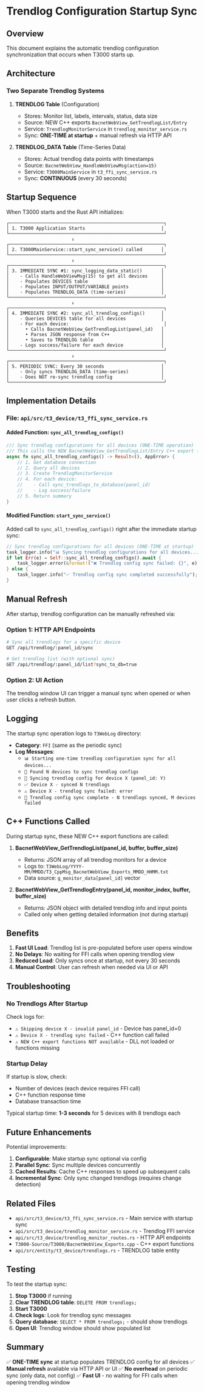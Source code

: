 # Trendlog Configuration Startup Sync

## Overview

This document explains the automatic trendlog configuration synchronization that occurs when T3000 starts up.

## Architecture

### Two Separate Trendlog Systems

1. **TRENDLOG Table** (Configuration)
   - Stores: Monitor list, labels, intervals, status, data size
   - Source: NEW C++ exports `BacnetWebView_GetTrendlogList/Entry`
   - Service: `TrendlogMonitorService` in `trendlog_monitor_service.rs`
   - Sync: **ONE-TIME at startup** + manual refresh via HTTP API

2. **TRENDLOG_DATA Table** (Time-Series Data)
   - Stores: Actual trendlog data points with timestamps
   - Source: `BacnetWebView_HandleWebViewMsg(action=15)`
   - Service: `T3000MainService` in `t3_ffi_sync_service.rs`
   - Sync: **CONTINUOUS** (every 30 seconds)

## Startup Sequence

When T3000 starts and the Rust API initializes:

```
┌─────────────────────────────────────────────────────────┐
│ 1. T3000 Application Starts                            │
└─────────────────────────────────────────────────────────┘
                        ↓
┌─────────────────────────────────────────────────────────┐
│ 2. T3000MainService::start_sync_service() called       │
└─────────────────────────────────────────────────────────┘
                        ↓
┌─────────────────────────────────────────────────────────┐
│ 3. IMMEDIATE SYNC #1: sync_logging_data_static()       │
│    - Calls HandleWebViewMsg(15) to get all devices     │
│    - Populates DEVICES table                           │
│    - Populates INPUT/OUTPUT/VARIABLE points            │
│    - Populates TRENDLOG_DATA (time-series)             │
└─────────────────────────────────────────────────────────┘
                        ↓
┌─────────────────────────────────────────────────────────┐
│ 4. IMMEDIATE SYNC #2: sync_all_trendlog_configs()      │
│    - Queries DEVICES table for all devices             │
│    - For each device:                                   │
│      • Calls BacnetWebView_GetTrendlogList(panel_id)   │
│      • Parses JSON response from C++                   │
│      • Saves to TRENDLOG table                         │
│    - Logs success/failure for each device              │
└─────────────────────────────────────────────────────────┘
                        ↓
┌─────────────────────────────────────────────────────────┐
│ 5. PERIODIC SYNC: Every 30 seconds                     │
│    - Only syncs TRENDLOG_DATA (time-series)            │
│    - Does NOT re-sync trendlog config                  │
└─────────────────────────────────────────────────────────┘
```

## Implementation Details

### File: `api/src/t3_device/t3_ffi_sync_service.rs`

#### Added Function: `sync_all_trendlog_configs()`

```rust
/// Sync trendlog configurations for all devices (ONE-TIME operation)
/// This calls the NEW BacnetWebView_GetTrendlogList/Entry C++ export functions
async fn sync_all_trendlog_configs() -> Result<(), AppError> {
    // 1. Get database connection
    // 2. Query all devices
    // 3. Create TrendlogMonitorService
    // 4. For each device:
    //    - Call sync_trendlogs_to_database(panel_id)
    //    - Log success/failure
    // 5. Return summary
}
```

#### Modified Function: `start_sync_service()`

Added call to `sync_all_trendlog_configs()` right after the immediate startup sync:

```rust
// Sync trendlog configurations for all devices (ONE-TIME at startup)
task_logger.info("📊 Syncing trendlog configurations for all devices...");
if let Err(e) = Self::sync_all_trendlog_configs().await {
    task_logger.error(&format!("❌ Trendlog config sync failed: {}", e));
} else {
    task_logger.info("✅ Trendlog config sync completed successfully");
}
```

## Manual Refresh

After startup, trendlog configuration can be manually refreshed via:

### Option 1: HTTP API Endpoints

```bash
# Sync all trendlogs for a specific device
GET /api/trendlog/:panel_id/sync

# Get trendlog list (with optional sync)
GET /api/trendlog/:panel_id/list?sync_to_db=true
```

### Option 2: UI Action

The trendlog window UI can trigger a manual sync when opened or when user clicks a refresh button.

## Logging

The startup sync operation logs to `T3WebLog` directory:

- **Category**: `FFI` (same as the periodic sync)
- **Log Messages**:
  - `📊 Starting one-time trendlog configuration sync for all devices...`
  - `📱 Found N devices to sync trendlog configs`
  - `🔄 Syncing trendlog config for device X (panel_id: Y)`
  - `✅ Device X - synced N trendlogs`
  - `⚠️ Device X - trendlog sync failed: error`
  - `🎉 Trendlog config sync complete - N trendlogs synced, M devices failed`

## C++ Functions Called

During startup sync, these NEW C++ export functions are called:

1. **BacnetWebView_GetTrendlogList(panel_id, buffer, buffer_size)**
   - Returns: JSON array of all trendlog monitors for a device
   - Logs to: `T3WebLog/YYYY-MM/MMDD/T3_CppMsg_BacnetWebView_Exports_MMDD_HHMM.txt`
   - Data source: `g_monitor_data[panel_id]` vector

2. **BacnetWebView_GetTrendlogEntry(panel_id, monitor_index, buffer, buffer_size)**
   - Returns: JSON object with detailed trendlog info and input points
   - Called only when getting detailed information (not during startup)

## Benefits

1. **Fast UI Load**: Trendlog list is pre-populated before user opens window
2. **No Delays**: No waiting for FFI calls when opening trendlog view
3. **Reduced Load**: Only syncs once at startup, not every 30 seconds
4. **Manual Control**: User can refresh when needed via UI or API

## Troubleshooting

### No Trendlogs After Startup

Check logs for:
- `⚠️ Skipping device X - invalid panel_id` - Device has panel_id=0
- `⚠️ Device X - trendlog sync failed` - C++ function call failed
- `⚠️ NEW C++ export functions NOT available` - DLL not loaded or functions missing

### Startup Delay

If startup is slow, check:
- Number of devices (each device requires FFI call)
- C++ function response time
- Database transaction time

Typical startup time: **1-3 seconds** for 5 devices with 8 trendlogs each

## Future Enhancements

Potential improvements:

1. **Configurable**: Make startup sync optional via config
2. **Parallel Sync**: Sync multiple devices concurrently
3. **Cached Results**: Cache C++ responses to speed up subsequent calls
4. **Incremental Sync**: Only sync changed trendlogs (requires change detection)

## Related Files

- `api/src/t3_device/t3_ffi_sync_service.rs` - Main service with startup sync
- `api/src/t3_device/trendlog_monitor_service.rs` - Trendlog FFI service
- `api/src/t3_device/trendlog_monitor_routes.rs` - HTTP API endpoints
- `T3000-Source/T3000/BacnetWebView_Exports.cpp` - C++ export functions
- `api/src/entity/t3_device/trendlogs.rs` - TRENDLOG table entity

## Testing

To test the startup sync:

1. **Stop T3000** if running
2. **Clear TRENDLOG table**: `DELETE FROM trendlogs;`
3. **Start T3000**
4. **Check logs**: Look for trendlog sync messages
5. **Query database**: `SELECT * FROM trendlogs;` - should show trendlogs
6. **Open UI**: Trendlog window should show populated list

## Summary

✅ **ONE-TIME sync** at startup populates TRENDLOG config for all devices
✅ **Manual refresh** available via HTTP API or UI
✅ **No overhead** on periodic sync (only data, not config)
✅ **Fast UI** - no waiting for FFI calls when opening trendlog window

